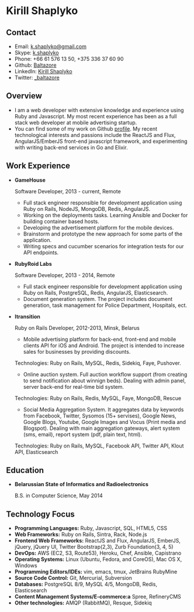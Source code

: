 Kirill Shaplyko
===============


Contact
--------

*   Email: [k.shaplyko@gmail.com](mailto:k.shaplyko@gmail.com)
*   Skype: [k.shaplyko](skype:k.shaplyko)
*   Phone: +66 61 576 13 50, +375 336 37 60 90
*   Github: [Baltazore](https://github.com/baltazore)
*   LinkedIn: [Kirill Shaplyko](https://www.linkedin.com/pub/kirill-shaplyko/61/473/9a1/en)
*   Twitter: [_baltazore](http://twitter.com/_baltazore)

Overview
--------

*   I am a web developer with extensive knowledge and experience using Ruby and Javascript. My most recent experience has been as a full stack web developer at mobile advertising startup.
*   You can find some of my work on Github [profile](http://github.com/Baltazore). My recent technological interests and passions include the ReactJS and Flux, AngularJS/EmberJS front-end javascript framework, and experimenting with writing back-end services in Go and Elixir.


Work Experience
---------------

*   **GameHouse**

    Software Developer, 2013 - current, Remote

    -   Full stack engineer responsible for development application using Ruby on Rails, NodeJS, MongoDB, Redis, AngularJS.
    -   Working on the deployments tasks. Learning Ansible and Docker for building container based hosts.
    -   Developing the advertisement platform for the mobile devices.
    -   Brainstorm and prototype the new approach for some parts of the application.
    -   Writing specs and cucumber scenarios for integration tests for our API endpoints.

*   **RubyRoid Labs**

    Software Developer, 2013 - 2014, Remote

    -   Full stack engineer responsible for development application using Ruby on Rails, PostgreSQL, Redis, AngularJS, Elasticsearch.
    -   Document generation system. The project includes document generation, task management for Police Department, Hospitals, ect.

*   **Itransition**

    Ruby on Rails Developer, 2012-2013, Minsk, Belarus

    -   Mobile advertising platform for back-end, front-end and mobile clients
    API for iOS and Android. The project is intended to increase sales for
    businesses by providing discounts.

    Technologies: Ruby on Rails, MySQL, Redis, Sidekiq, Faye, Pushover.

    -   Online auction system. Full auction workflow support (from creating to
    send notification about winnign beds). Dealing with admin panel, server
    back-end for real-time bid system.

    Technologies: Ruby on Rails, Redis, MySQL, Faye, MongoDB, Rescue

    -   Social Media Aggregation System. It aggregates data by keywords from
    Facebook, Twitter, Sysomos (15+ servises), Google News, Google Blogs,
    Youtube, Google Images and Vocus (Print media and Blogspot). Dealing with
    main aggregation gateways, alert system (sms, email), report system (pdf,
    plain text, html).

    Technologies: Ruby on Rails, MySQL, Facebook API, Twitter API, Klout API,
    Elasticsearch


Education
---------

*   **Belarussian State of Informatics and Radioelectronics**

    B.S. in Computer Science, May 2014

Technology Focus
---------------

*   **Programming Languages:** Ruby, Javascript, SQL, HTML5, CSS
*   **Web Frameworks:** Ruby on Rails, Sintra, Rack, Node.js
*   **Frontend Web Frameworks:** ReactJS and Flux, AngularJS, EmberJS, jQuery,
jQuery UI, Twitter Bootstrap(2,3), Zurb Foundation(3, 4, 5)
*   **DevOps:** AWS (EC2, S3, Route53), Heroku, Chef, Ansible, Capistrano
*   **Operating Systems:** Linux (Ubuntu, Fedora, and CoreOS), Mac OS X, Windows
*   **Programming Editors/IDEs:** vim, emacs, tmux, JetBrains RubyMine
*   **Source Code Control:** Git, Mercurial, Subversion
*   **Databases:** PostgreSQL 8/9, MySQL 4/5, MongoDB, Redis, Elasticsearch
*   **Content Management Systems/E-commerce:a** Spree, RefineryCMS
*   **Other technologies:** AMQP (RabbitMQ), Resque, Sidekiq
